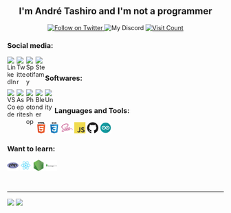 <h2 align="center"> I'm André Tashiro and I'm not a programmer </h2>

<p align="center">
    <a href="https://twitter.com/intent/follow?screen_name=andre_seichi" alt="Follow on Twitter">
        <img alt="Follow on Twitter" src="https://img.shields.io/twitter/follow/andre_seichi?color=%231DA1F2&logo=twitter&style=flat" />
    </a>
    <img alt="My Discord" src="https://img.shields.io/badge/Discord-Andr%C3%A9%20Tashiro%231941-%237289DA?style=flat&logo=discord" />
    <a href="https://github.com/andreseichi" alt="andreseichi's github">
        <img alt="Visit Count" src="https://badges.pufler.dev/visits/andreseichi/andreseichi?logo=google-analytics" />
    </a>
</p>

### Social media:

[<img align="left" alt="LinkedIn" width="22px" src="https://cdn.jsdelivr.net/npm/simple-icons@v3/icons/linkedin.svg" />][linkedin]
[<img align="left" alt="Twitter" width="22px" src="https://cdn.jsdelivr.net/npm/simple-icons@v3/icons/twitter.svg" />][twitter]
[<img align="left" alt="Spotify" width="22px" src="https://cdn.jsdelivr.net/npm/simple-icons@v3/icons/spotify.svg" />][spotify]
[<img align="left" alt="Steam" width="22px" src="https://cdn.jsdelivr.net/npm/simple-icons@v3/icons/steam.svg" />][steam]

<br />

### Softwares:

<img align="left" alt="VS Code" width="22px" src="https://cdn.jsdelivr.net/npm/simple-icons@3.13.0/icons/visualstudiocode.svg" />
<img align="left" alt="Aseprite" width="22px" src="https://cdn.jsdelivr.net/npm/simple-icons@v3/icons/aseprite.svg" />
<img align="left" alt="Photoshop" width="22px" src="https://cdn.jsdelivr.net/npm/simple-icons@v3/icons/adobephotoshop.svg" />
<img align="left" alt="Blender" width="22px" src="https://cdn.jsdelivr.net/npm/simple-icons@v3/icons/blender.svg" />
<img align="left" alt="Unity" width="22px" src="https://cdn.jsdelivr.net/npm/simple-icons@v3/icons/unity.svg" />

<br />

### Languages and Tools:

<code><img alt="HTML5" width="26px" src="https://raw.githubusercontent.com/github/explore/80688e429a7d4ef2fca1e82350fe8e3517d3494d/topics/html/html.png" /></code>
<code><img alt="CSS3" width="26px" src="https://raw.githubusercontent.com/github/explore/80688e429a7d4ef2fca1e82350fe8e3517d3494d/topics/css/css.png" /></code>
<code><img alt="Sass" width="26px" src="https://raw.githubusercontent.com/github/explore/80688e429a7d4ef2fca1e82350fe8e3517d3494d/topics/sass/sass.png" /></code>
<code><img alt="JavaScript" width="26px" src="https://raw.githubusercontent.com/github/explore/80688e429a7d4ef2fca1e82350fe8e3517d3494d/topics/javascript/javascript.png" /></code>
<code><img alt="GitHub" width="26px" src="https://raw.githubusercontent.com/github/explore/78df643247d429f6cc873026c0622819ad797942/topics/github/github.png" /></code>
<code><img alt="Arduino" width="26px" src="https://raw.githubusercontent.com/github/explore/80688e429a7d4ef2fca1e82350fe8e3517d3494d/topics/arduino/arduino.png" /></code>

### Want to learn:

<code><img alt="React" width="26px" src="https://raw.githubusercontent.com/github/explore/ccc16358ac4530c6a69b1b80c7223cd2744dea83/topics/php/php.png" /></code>
<code><img alt="React" width="26px" src="https://raw.githubusercontent.com/github/explore/80688e429a7d4ef2fca1e82350fe8e3517d3494d/topics/react/react.png" /></code>
<code><img alt="React" width="26px" src="https://raw.githubusercontent.com/github/explore/80688e429a7d4ef2fca1e82350fe8e3517d3494d/topics/nodejs/nodejs.png" /></code>
<code><img alt="React" width="26px" src="https://raw.githubusercontent.com/github/explore/80688e429a7d4ef2fca1e82350fe8e3517d3494d/topics/mongodb/mongodb.png" /></code>

<br />

---

<a>
    <img align="center" src="https://github-readme-stats.vercel.app/api?username=andreseichi&show_icons=true&theme=highcontrast&hide=stars" />
</a>
<a>
    <img align="center" src="https://github-readme-stats.vercel.app/api/top-langs/?username=andreseichi&layout=compact&hide=php" />
</a>


[linkedin]: https://linkedin.com/in/andreseichi
[twitter]: https://twitter.com/andre_seichi
[spotify]: https://open.spotify.com/user/andre_seichi
[steam]: https://steamcommunity.com/id/andre_seichi/

